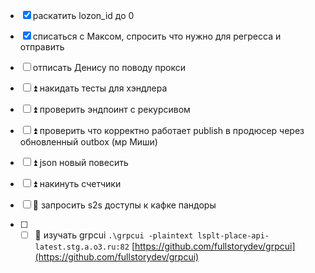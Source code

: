 - [x] раскатить lozon_id до 0
- [x] списаться с Максом, спросить что нужно для регресса и отправить
- [ ] отписать Денису по поводу прокси




- [ ] ⏫ накидать тесты для хэндлера
- [ ] ⏫ проверить эндпоинт с рекурсивом
- [ ] ⏫ проверить что корректно работает publish в продюсер через обновленный outbox (мр Миши)
- [ ] ⏫  json новый повесить
- [ ] ⏫ накинуть счетчики
- [ ] 🔼 запросить s2s доступы к кафке пандоры
- [ ] - [ ] 🔽 изучать grpcui `.\grpcui -plaintext lsplt-place-api-latest.stg.a.o3.ru:82` [https://github.com/fullstorydev/grpcui](https://github.com/fullstorydev/grpcui)
